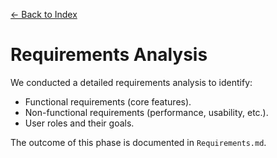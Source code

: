 [← Back to Index](0_index.md)

# Requirements Analysis

We conducted a detailed requirements analysis to identify:

- Functional requirements (core features).
- Non-functional requirements (performance, usability, etc.).
- User roles and their goals.

The outcome of this phase is documented in `Requirements.md`.
